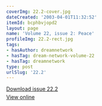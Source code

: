 ```yaml
---
coverImg: 22.2-cover.jpg
dateCreated: '2003-04-01T11:32:52'
itemId: bcphbvjopd2
layout: page
name: 'Volume 22, issue 2: Peace'
profileImg: 22.2-rect.jpg
tags:
- hasAuthor: dreamnetwork
- hasTag: dream-network-volume-22
- hasTag: dreamnetwork
type: post
urlSlug: '22.2'
---
```

<p style="margin-block-end: 5px; margin-block-start: 5px;"><a href="../files/pdfs/Volume_22/22.2_evolution_II.pdf" download="">Download issue 22.2</a></p><p style="margin-block-end: 5px; margin-block-start: 5px;"><a href="../files/pdfs/Volume_22/22.2_evolution_II.pdf">View online</a></p>